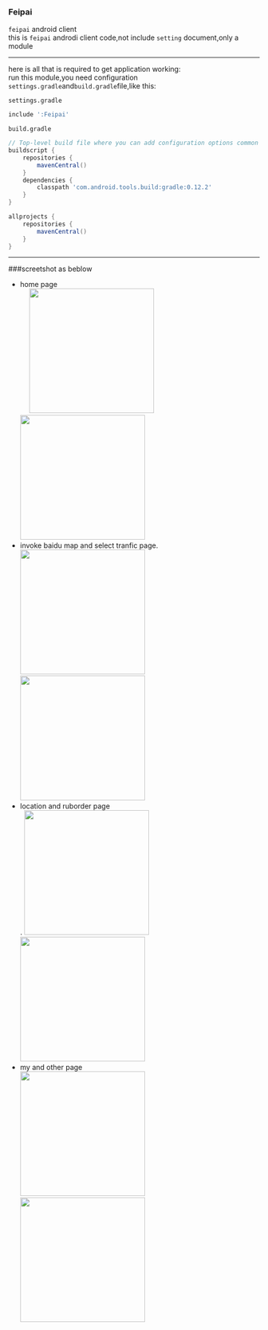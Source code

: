 ### Feipai
`feipai` android client<br>
this is `feipai` androdi client code,not include `setting` document,only a module

***
here is all that is required to get application working:<br>
run this module,you need configuration `settings.gradle`and`build.gradle`file,like this:<br>

`settings.gradle`
```gradle
include ':Feipai'
```
`build.gradle`
```gradle
// Top-level build file where you can add configuration options common to all sub-projects/modules.
buildscript {
    repositories {
        mavenCentral()
    }
    dependencies {
        classpath 'com.android.tools.build:gradle:0.12.2'
    }
}

allprojects {
    repositories {
        mavenCentral()
    }
}
```
---
###screetshot as beblow
- home page<br>
　  <img src="art/home.png" width="250px">
　　<img src="art/execution.png" width="250px">
- invoke baidu map and select tranfic page.<br>
   <img src="art/map.png" width="250px">
   <img src="art/select_trans.png" width="250px">
- location and ruborder page<br>.
   <img src="art/uplocation.png" width="250px">
　 <img src="art/rub_order.png" width="250px">
- my and other page<br>
  <img src="art/my.png" width="250px">
  <img src="art/other.png" width="250px">
